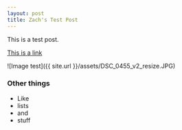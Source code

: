 ```yaml
---
layout: post
title: Zach's Test Post
---
```


This is a test post. 

[This is a link](http://zwmiller.com)

![Image test]({{ site.url }}/assets/DSC_0455_v2_resize.JPG)

### Other things
* Like
* lists
* and 
* stuff
